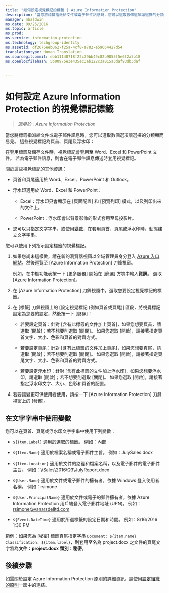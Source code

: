 ```yaml
---
title: "如何設定視覺標記的標籤 | Azure Information Protection"
description: "當您將標籤指派給文件或電子郵件訊息時，您可以選取數個選項讓選擇的分類顯而易見。 這些視覺標記為頁首、頁尾及浮水印。"
manager: mbaldwin
ms.date: 09/25/2016
ms.topic: article
ms.prod: 
ms.service: information-protection
ms.technology: techgroup-identity
ms.assetid: df2676eeb062-f25a-4cf8-a782-e59664427d54
translationtype: Human Translation
ms.sourcegitcommit: ebb11148718f22c79bb49c82b9855f5e6f2a5b18
ms.openlocfilehash: 5b00975e3e435ec3ab122c3a015a3daf93db3daf


---
```


# 如何設定 Azure Information Protection 的視覺標記標籤

>*適用於：Azure Information Protection*

當您將標籤指派給文件或電子郵件訊息時，您可以選取數個選項讓選擇的分類顯而易見。 這些視覺標記為頁首、頁尾及浮水印：

在套用標籤及儲存文件時，視覺標記會套用至 Word、Excel 和 PowerPoint 文件。 若為電子郵件訊息，則會在電子郵件訊息傳送時套用視覺標記。

關於這些視覺標記的其他資訊：

- 頁首和頁尾適用於 Word、Excel、PowerPoint 和 Outlook。

- 浮水印適用於 Word、Excel 和 PowerPoint：

    - Excel：浮水印只會顯示在 [頁面配置] 和 [預覽列印] 模式，以及列印出來的文件上。

    - PowerPoint：浮水印會以背景影像的形式套用至母投影片。

- 您可以只指定文字字串，或使用[變數](#using-variables-in-the-text-string)，在套用頁首、頁尾或浮水印時，動態建立文字字串。 

您可以使用下列指示設定標籤的視覺標記。

1. 如果您尚未這樣做，請在新的瀏覽器視窗以全域管理員身分登入 [Azure 入口網站](https://portal.azure.com)，然後巡覽至 [Azure Information Protection] 刀鋒視窗。 
    
    例如，在中樞功能表按一下 [更多服務] 開始在 [篩選] 方塊中輸入**資訊**。 選取 [Azure Information Protection]。

2. 在 [Azure Information Protection] 刀鋒視窗中，選取您要設定視覺標記的標籤。

3. 在 [標籤] 刀鋒視窗上的 [設定視覺標記 (例如頁首或頁尾)] 區段，將視覺標記設定為您要的設定，然後按一下 [儲存]：

    - 若要設定頁首：針對 [含有此標籤的文件加上頁首]，如果您想要頁首，請選取 [開啟]；若不想要則選取 [關閉]。 如果您選取 [開啟]，請接著指定頁首文字、大小、色彩和頁首的對齊方式。
    
    - 若要設定頁尾：針對 [含有此標籤的文件加上頁尾]，如果您想要頁尾，請選取 [開啟]；若不想要則選取 [關閉]。 如果您選取 [開啟]，請接著指定頁尾文字、大小、色彩和頁首的對齊方式。
    
    - 若要設定浮水印：針對 [含有此標籤的文件加上浮水印]，如果您想要浮水印，請選取 [開啟]；若不想要則選取 [關閉]。 如果您選取 [開啟]，請接著指定浮水印文字、大小、色彩和頁首的配置。 

4. 若要讓變更可供使用者使用，請按一下 [Azure Information Protection] 刀鋒視窗上的 [發佈]。

## 在文字字串中使用變數

您可以在頁首、頁尾或浮水印文字字串中使用下列變數︰

- `${Item.Label}` 適用於選取的標籤。 例如︰內部

- `${Item.Name}` 適用於檔案名稱或電子郵件主旨。 例如︰JulySales.docx

- `${Item.Location}` 適用於文件的路徑和檔案名稱，以及電子郵件的電子郵件主旨。 例如︰\\\Sales\2016\Q3\JulyReport.docx

- `${User.Name}` 適用於文件或電子郵件的擁有者，依據 Windows 登入使用者名稱。 例如︰rsimone

- `${User.PrincipalName}` 適用於文件或電子的郵件擁有者，依據 Azure Information Protection 用戶端登入電子郵件地址 (UPN)。 例如︰rsimone@vanarsdelltd.com

- `${Event.DateTime}` 適用於所選標籤的設定日期和時間。 例如：8/16/2016 1:30 PM
    
範例︰如果您為 [秘密] 標籤頁尾指定字串 `Document: ${item.name}  Classification: ${item.label}`，則套用至名為 project.docx 之文件的頁尾文字將為**文件：project.docx 類別：秘密**。

## 後續步驟

如需關於設定 Azure Information Protection 原則的詳細資訊，請使用[設定組織的原則](configure-policy.md#configuring-your-organization-s-policy)一節中的連結。  





<!--HONumber=Sep16_HO4-->


